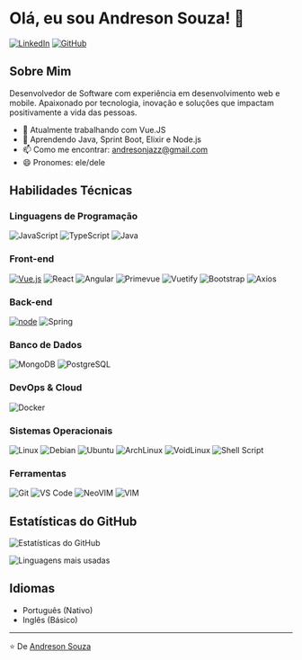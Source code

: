 # Olá, eu sou Andreson Souza! 👋

[![LinkedIn](https://img.shields.io/badge/LinkedIn-0077B5?style=for-the-badge&logo=linkedin&logoColor=white)](https://www.linkedin.com/in/andreson-souza-9777a027/)
[![GitHub](https://img.shields.io/badge/GitHub-100000?style=for-the-badge&logo=github&logoColor=white)](https://github.com/seu-usuario)

## Sobre Mim

Desenvolvedor de Software com experiência em desenvolvimento web e mobile. Apaixonado por tecnologia, inovação e soluções que impactam positivamente a vida das pessoas.

- 🔭 Atualmente trabalhando com Vue.JS
- 🌱 Aprendendo Java, Sprint Boot, Elixir e Node.js
- 📫 Como me encontrar: andresonjazz@gmail.com
- 😄 Pronomes: ele/dele

## Habilidades Técnicas

### Linguagens de Programação
![JavaScript](https://img.shields.io/badge/JavaScript-F7DF1E?style=for-the-badge&logo=javascript&logoColor=black)
![TypeScript](https://img.shields.io/badge/TypeScript-007ACC?style=for-the-badge&logo=typescript&logoColor=white)
![Java](https://img.shields.io/badge/Java-ED8B00?style=for-the-badge&logo=openjdk&logoColor=white)

### Front-end
[![Vue.js](https://img.shields.io/badge/Vue.js-4FC08D?style=for-the-badge&logo=vuedotjs&logoColor=white)](https://img.shields.io/badge/Vue.js-4FC08D.svg?style=for-the-badge&logo=vuedotjs&logoColor=white)
![React](https://img.shields.io/badge/React-20232A?style=for-the-badge&logo=react&logoColor=61DAFB)
![Angular](https://img.shields.io/badge/Angular-DD0031?style=for-the-badge&logo=angular&logoColor=white)
![Primevue](https://img.shields.io/badge/PrimeVue-41B883.svg?style=for-the-badge&logo=PrimeVue&logoColor=white)
![Vuetify](https://img.shields.io/badge/Vuetify-1867C0.svg?style=for-the-badge&logo=Vuetify&logoColor=white)
![Bootstrap](https://img.shields.io/badge/Bootstrap-7952B3.svg?style=for-the-badge&logo=Bootstrap&logoColor=white)
![Axios](https://img.shields.io/badge/Axios-5A29E4.svg?style=for-the-badge&logo=Axios&logoColor=white)
### Back-end
[![node](https://img.shields.io/badge/Node.js-43853D?style=for-the-badge&logo=node.js&logoColor=white)](https://img.shields.io/badge/Node.js-5FA04E.svg?style=for-the-badge&logo=nodedotjs&logoColor=white)
![Spring](https://img.shields.io/badge/Spring-6DB33F?style=for-the-badge&logo=spring&logoColor=white)

### Banco de Dados
![MongoDB](https://img.shields.io/badge/MongoDB-4EA94B?style=for-the-badge&logo=mongodb&logoColor=white)
![PostgreSQL](https://img.shields.io/badge/PostgreSQL-316192?style=for-the-badge&logo=postgresql&logoColor=white)

### DevOps & Cloud
![Docker](https://img.shields.io/badge/Docker-2496ED?style=for-the-badge&logo=docker&logoColor=white)

### Sistemas Operacionais
![Linux](https://img.shields.io/badge/Linux-FCC624?style=for-the-badge&logo=linux&logoColor=black)
![Debian](https://img.shields.io/badge/Debian-A81D33.svg?style=for-the-badge&logo=Debian&logoColor=white)
![Ubuntu](https://img.shields.io/badge/Ubuntu-E95420?style=for-the-badge&logo=ubuntu&logoColor=white)
![ArchLinux](https://img.shields.io/badge/Arch%20Linux-1793D1.svg?style=for-the-badge&logo=Arch-Linux&logoColor=white)
![VoidLinux](https://img.shields.io/badge/Void%20Linux-478061.svg?style=for-the-badge&logo=Void-Linux&logoColor=white)
![Shell Script](https://img.shields.io/badge/Shell_Script-121011?style=for-the-badge&logo=gnu-bash&logoColor=white)

### Ferramentas
![Git](https://img.shields.io/badge/Git-F05032?style=for-the-badge&logo=git&logoColor=white)
![VS Code](https://img.shields.io/badge/VS_Code-007ACC?style=for-the-badge&logo=visual-studio-code&logoColor=white)
![NeoVIM](https://img.shields.io/badge/Neovim-57A143.svg?style=for-the-badge&logo=Neovim&logoColor=white)
![VIM](https://img.shields.io/badge/Vim-019733.svg?style=for-the-badge&logo=Vim&logoColor=white)

## Estatísticas do GitHub

![Estatísticas do GitHub](https://github-readme-stats.vercel.app/api?username=andresonsouza&show_icons=true&theme=dracula)

![Linguagens mais usadas](https://github-readme-stats.vercel.app/api/top-langs/?username=andresonsouza&layout=compact&theme=dracula)


## Idiomas

- Português (Nativo)
- Inglês (Básico)

---

⭐️ De [Andreson Souza](https://github.com/seu-usuario)